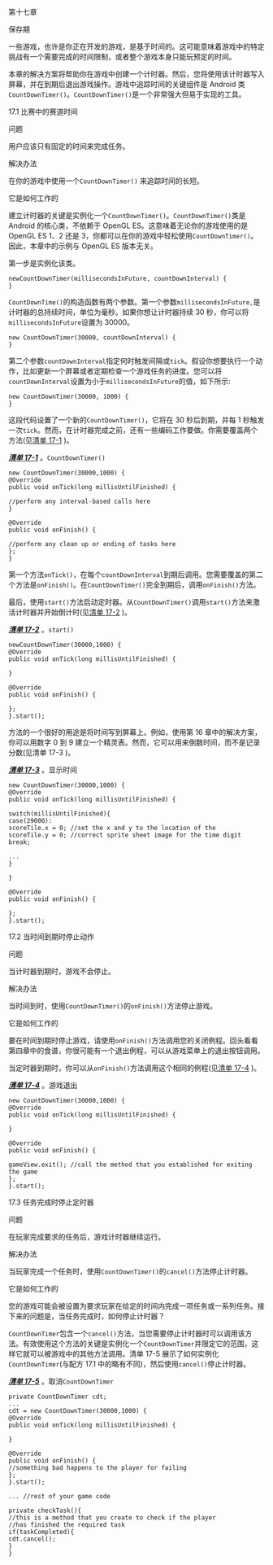 第十七章

保存期

一些游戏，也许是你正在开发的游戏，是基于时间的。这可能意味着游戏中的特定挑战有一个需要完成的时间限制，或者整个游戏本身只能玩预定的时间。

本章的解决方案将帮助你在游戏中创建一个计时器。然后，您将使用该计时器写入屏幕，并在到期后退出游戏操作。游戏中追踪时间的关键组件是 Android 类`CountDownTimer()`。`CountDownTimer()`是一个非常强大但易于实现的工具。

17.1 比赛中的赛道时间

问题

用户应该只有固定的时间来完成任务。

解决办法

在你的游戏中使用一个`CountDownTimer()` 来追踪时间的长短。

它是如何工作的

建立计时器的关键是实例化一个`CountDownTimer()`。`CountDownTimer()`类是 Android 的核心类，不依赖于 OpenGL ES。这意味着无论你的游戏使用的是 OpenGL ES 1、2 还是 3，你都可以在你的游戏中轻松使用`CountDownTimer()`。因此，本章中的示例与 OpenGL ES 版本无关。

第一步是实例化该类。

```
newCountDownTimer(millisecondsInFuture, countDownInterval) {
}
```

`CountDownTime()`的构造函数有两个参数。第一个参数`millisecondsInFuture,`是计时器的总持续时间，单位为毫秒。如果你想让计时器持续 30 秒，你可以将`millisecondsInFuture`设置为 30000。

```
new CountDownTimer(30000, countDownInterval) {
}
```

第二个参数`countDownInterval`指定何时触发间隔或`tick`。假设你想要执行一个动作，比如更新一个屏幕或者定期检查一个游戏任务的进度。您可以将`countDownInterval`设置为小于`millisecondsInFuture`的值，如下所示:

```
new CountDownTimer(30000, 1000) {
}
```

这段代码设置了一个新的`CountDownTimer()`，它将在 30 秒后到期，并每 1 秒触发一次`tick`。然而，在计时器完成之前，还有一些编码工作要做。你需要覆盖两个方法(见[清单 17-1](#list1) )。

[***清单 17-1***](#_list1) 。`CountDownTimer()`

```
new CountDownTimer(30000,1000) {
@Override
public void onTick(long millisUntilFinished) {

//perform any interval-based calls here
}

@Override
public void onFinish() {

//perform any clean up or ending of tasks here
};
}
```

第一个方法`onTick()`，在每个`countDownInterval`到期后调用。您需要覆盖的第二个方法是`onFinish()`。在`CountDownTimer()`完全到期后，调用`onFinish()`方法。

最后，使用`start()`方法启动定时器。从`CountDownTimer()`调用`start()`方法来激活计时器并开始倒计时(见[清单 17-2](#list2) )。

[***清单 17-2***](#_list2) 。`start()`

```
newCountDownTimer(30000,1000) {
@Override
public void onTick(long millisUntilFinished) {

}

@Override
public void onFinish() {

};
}.start();
```

方法的一个很好的用途是将时间写到屏幕上。例如，使用第 16 章中的解决方案，你可以用数字 0 到 9 建立一个精灵表。然而，它可以用来倒数时间，而不是记录分数(见清单 17-3 )。

[***清单 17-3***](#_list3) 。显示时间

```
new CountDownTimer(30000,1000) {
@Override
public void onTick(long millisUntilFinished) {

switch(millisUntilFinished){
case(29000):
scoreTile.x = 0; //set the x and y to the location of the
scoreTile.y = 0; //correct sprite sheet image for the time digit
break;

...
}

}

@Override
public void onFinish() {

};
}.start();
```

17.2 当时间到期时停止动作

问题

当计时器到期时，游戏不会停止。

解决办法

当时间到时，使用`CountDownTimer()`的`onFinish()`方法停止游戏。

它是如何工作的

要在时间到期时停止游戏，请使用`onFinish()`方法调用您的关闭例程。回头看看第四章中的食谱，你很可能有一个退出例程，可以从游戏菜单上的退出按钮调用。

当定时器到期时，你可以从`onFinish()`方法调用这个相同的例程(见[清单 17-4](#list4) )。

[***清单 17-4***](#_list4) 。游戏退出

```
new CountDownTimer(30000,1000) {
@Override
public void onTick(long millisUntilFinished) {

}

@Override
public void onFinish() {

gameView.exit(); //call the method that you established for exiting the game
};
}.start();
```

17.3 任务完成时停止定时器

问题

在玩家完成要求的任务后，游戏计时器继续运行。

解决办法

当玩家完成一个任务时，使用`CountDownTimer()`的`cancel()`方法停止计时器。

它是如何工作的

您的游戏可能会被设置为要求玩家在给定的时间内完成一项任务或一系列任务。接下来的问题是，当任务完成时，如何停止计时器？

`CountDownTimer`包含一个`cancel()`方法，当您需要停止计时器时可以调用该方法。有效使用这个方法的关键是实例化一个`CountDownTimer`并限定它的范围，这样它就可以被游戏中的其他方法调用。清单 17-5 展示了如何实例化`CountDownTimer`(与配方 17.1 中的略有不同)，然后使用`cancel()`停止计时器。

[***清单 17-5***](#_list5) 。取消`CountDownTimer`

```
private CountDownTimer cdt;
...
cdt = new CountDownTimer(30000,1000) {
@Override
public void onTick(long millisUntilFinished) {

}

@Override
public void onFinish() {
//something bad happens to the player for failing
};
}.start();

... //rest of your game code

private checkTask(){
//this is a method that you create to check if the player
//has finished the required task
if(taskCompleted){
cdt.cancel();
}
}

```